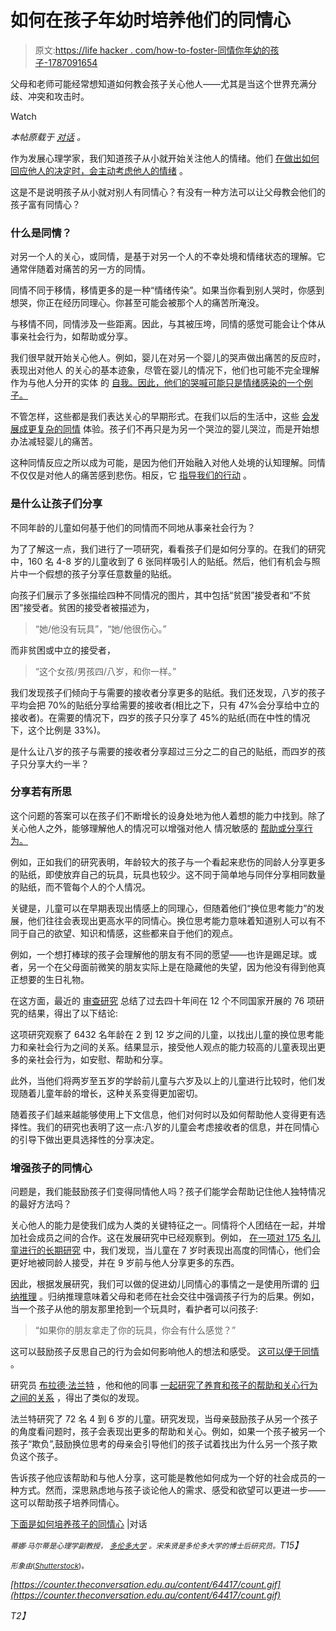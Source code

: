 # 如何在孩子年幼时培养他们的同情心

> 原文:[https://life hacker . com/how-to-foster-同情你年幼的孩子-1787091654](https://lifehacker.com/how-to-foster-sympathy-in-your-children-at-a-young-age-1787091654)

父母和老师可能经常想知道如何教会孩子关心他人——尤其是当这个世界充满分歧、冲突和攻击时。

Watch

*本帖原载于* [*对话*](https://theconversation.com/heres-how-to-raise-a-child-to-be-sympathetic-64417) *。*

作为发展心理学家，我们知道孩子从小就开始关注他人的情绪。他们 [在做出如何回应他人的决定时，会主动考虑他人的情绪](http://doi.org/10.1111/cdep.12028) 。

这是不是说明孩子从小就对别人有同情心？有没有一种方法可以让父母教会他们的孩子富有同情心？

### **什么是同情？**

对另一个人的关心，或同情，是基于对另一个人的不幸处境和情绪状态的理解。它通常伴随着对痛苦的另一方的同情。

同情不同于移情，移情更多的是一种“情绪传染”。如果当你看到别人哭时，你感到想哭，你正在经历同理心。你甚至可能会被那个人的痛苦所淹没。

与移情不同，同情涉及一些距离。因此，与其被压垮，同情的感觉可能会让个体从事亲社会行为，如帮助或分享。

我们很早就开始关心他人。例如，婴儿在对另一个婴儿的哭声做出痛苦的反应时，表现出对他人 的关心的基本迹象，尽管在婴儿的情况下，他们也可能不完全理解作为与他人分开的实体 的 [自我。因此，他们的哭喊可能只是情绪感染的一个例子。](http://doi.org/10.1017/CBO9780511805851)

不管怎样，这些都是我们表达关心的早期形式。在我们以后的生活中，这些 [会发展成更复杂的同情](http://doi.org/10.1348/000712609X442096) 体验。孩子们不再只是为另一个哭泣的婴儿哭泣，而是开始想办法减轻婴儿的痛苦。

这种同情反应之所以成为可能，是因为他们开始融入对他人处境的认知理解。同情不仅仅是对他人的痛苦感到悲伤。相反，它 [指导我们的行动](http://doi.org/10.1111/cdep.12028) 。

### **是什么让孩子们分享**

不同年龄的儿童如何基于他们的同情而不同地从事亲社会行为？

为了了解这一点，我们进行了一项研究，看看孩子们是如何分享的。在我们的研究中，160 名 4-8 岁的儿童收到了 6 张同样吸引人的贴纸。然后，他们有机会与照片中一个假想的孩子分享任意数量的贴纸。

向孩子们展示了多张描绘四种不同情况的图片，其中包括“贫困”接受者和“不贫困”接受者。贫困的接受者被描述为，

> “她/他没有玩具”，“她/他很伤心。”

而非贫困或中立的接受者，

> “这个女孩/男孩四/八岁，和你一样。”

我们发现孩子们倾向于与需要的接收者分享更多的贴纸。我们还发现，八岁的孩子平均会把 70%的贴纸分享给需要的接收者(相比之下，只有 47%会分享给中立的接收者)。在需要的情况下，四岁的孩子只分享了 45%的贴纸(而在中性的情况下，这个比例是 33%)。

是什么让八岁的孩子与需要的接收者分享超过三分之二的自己的贴纸，而四岁的孩子只分享大约一半？

### **分享若有所思**

这个问题的答案可以在孩子们不断增长的设身处地为他人着想的能力中找到。除了关心他人之外，能够理解他人的情况可以增强对他人 情况敏感的 [帮助或分享行为。](http://orca.cf.ac.uk/33048/)

例如，正如我们的研究表明，年龄较大的孩子与一个看起来悲伤的同龄人分享更多的贴纸，即使放弃自己的玩具，玩具也较少。这不同于简单地与同伴分享相同数量的贴纸，而不管每个人的个人情况。

关键是，儿童可以在早期表现出情感上的同理心，但随着他们“换位思考能力”的发展，他们往往会表现出更高水平的同情心。换位思考能力意味着知道别人可以有不同于自己的欲望、知识和情感，这些都来自于他们的观点。

例如，一个想打棒球的孩子会理解他的朋友有不同的愿望——也许是踢足球。或者，另一个在父母面前微笑的朋友实际上是在隐藏他的失望，因为他没有得到他真正想要的生日礼物。

在这方面，最近的 [审查研究](http://doi.org/10.1037/dev0000140) 总结了过去四十年间在 12 个不同国家开展的 76 项研究的结果，得出了以下结论:

这项研究观察了 6432 名年龄在 2 到 12 岁之间的儿童，以找出儿童的换位思考能力和亲社会行为之间的关系。结果显示，接受他人观点的能力较高的儿童表现出更多的亲社会行为，如安慰、帮助和分享。

此外，当他们将两岁至五岁的学龄前儿童与六岁及以上的儿童进行比较时，他们发现随着儿童年龄的增长，这种关系变得更加密切。

随着孩子们越来越能够使用上下文信息，他们对何时以及如何帮助他人变得更有选择性。我们的研究也表明了这一点:八岁的儿童会考虑接收者的信息，并在同情心的引导下做出更具选择性的分享决定。

### **增强孩子的同情心**

问题是，我们能鼓励孩子们变得同情他人吗？孩子们能学会帮助记住他人独特情况的最好方法吗？

关心他人的能力是使我们成为人类的关键特征之一。同情将个人团结在一起，并增加社会成员之间的合作。这在发展研究中已经观察到。例如， [在一项对 175 名儿童进行的长期研究](http://doi.org/10.1371/journal.pone.0052017) 中，我们发现，当儿童在 7 岁时表现出高度的同情心，他们会更好地被同龄人接受，并在 9 岁前与他人分享更多的东西。

因此，根据发展研究，我们可以做的促进幼儿同情心的事情之一是使用所谓的 [归纳推理](http://samples.sainsburysebooks.co.uk/9781136698477_sample_866888.pdf) 。归纳推理意味着父母和老师在社会交往中强调孩子行为的后果。例如，当一个孩子从他的朋友那里抢到一个玩具时，看护者可以问孩子:

> “如果你的朋友拿走了你的玩具，你会有什么感觉？”

这可以鼓励孩子反思自己的行为会如何影响他人的想法和感受。 [这可以便于同情](http://catdir.loc.gov/catdir/samples/cam032/99029669.pdf) 。

研究员 [布拉德·法兰特](http://telethonkids.org.au/our-people/staff-student-index/f/brad-farrant/) ，他和他的同事 [一起研究了养育和孩子的帮助和关心行为之间的关系](http://doi.org/10.1002/icd.740) ，得出了类似的发现。

法兰特研究了 72 名 4 到 6 岁的儿童。研究发现，当母亲鼓励孩子从另一个孩子的角度看问题时，孩子会表现出更多的帮助和关心。例如，如果一个孩子被另一个孩子“欺负”,鼓励换位思考的母亲会引导他们的孩子试着找出为什么另一个孩子欺负这个孩子。

告诉孩子他应该帮助和与他人分享，这可能是教他如何成为一个好的社会成员的一种方式。然而，深思熟虑地与孩子谈论他人的需求、感受和欲望可以更进一步——这可以帮助孩子培养同情心。

[下面是如何培养孩子的同情心](https://theconversation.com/heres-how-to-raise-a-child-to-be-sympathetic-64417) |对话

*<small>蒂娜·马尔蒂是心理学副教授，</small>* [*<small>多伦多大学</small>*](https://www.utoronto.ca/) *<small>。宋朱贤是多伦多大学的博士后研究员。</small>T15】*

<small>*形象由*</small>[<small></small>](http://www.shutterstock.com/pic-160148957/stock-vector-playing-children-silhouette-at-park-vector.html)*<small>*(*</small>[<small>*Shutterstock*</small>](http://shutterstock.com)<small>*)。*</small>*

*[https://counter.theconversation.edu.au/content/64417/count.gif](https://counter.theconversation.edu.au/content/64417/count.gif)*

*T2】*